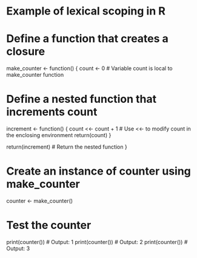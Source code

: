 # Example of lexical scoping in R

# Define a function that creates a closure
make_counter <- function() {
  count <- 0  # Variable count is local to make_counter function
  
  # Define a nested function that increments count
  increment <- function() {
    count <<- count + 1  # Use <<- to modify count in the enclosing environment
    return(count)
  }
  
  return(increment)  # Return the nested function
}

# Create an instance of counter using make_counter
counter <- make_counter()

# Test the counter
print(counter())  # Output: 1
print(counter())  # Output: 2
print(counter())  # Output: 3
